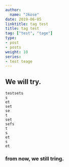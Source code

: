 ```yaml
---
author:
  name: "Jkose"
date: 2019-06-05
linktitle: tag test
title: tag test
tag: ["test", "tage"]
type:
- post
- posts
weight: 10
series:
- test teage
---
```

## We will try.
```
testsets
s
et
set
se
t
set
sefs
t
s
et
s
et
```

### from now, we still tring.

